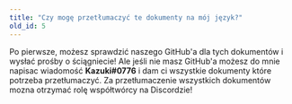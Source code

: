 ```yaml
---
title: "Czy mogę przetłumaczyć te dokumenty na mój język?"
old_id: 5
---
```

Po pierwsze, możesz sprawdzić naszego GitHub'a dla tych dokumentów i wysłać prośby o ściągniecie! Ale jeśli nie masz GitHub'a możesz do mnie napisac wiadomość **Kazuki#0776** i dam ci wszystkie dokumenty które potrzeba przetłumaczyć. Za przetłumaczenie wszystkich dokumentów mozna otrzymać rolę współtwórcy na Discordzie!
